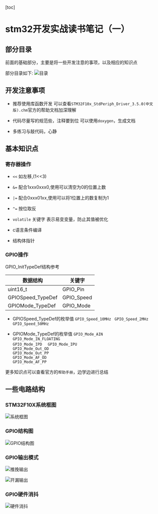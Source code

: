 [toc]
# stm32开发实战读书笔记（一）
## 部分目录
前面的基础部分，主要是将一些开发注意的事项，以及相应的知识点

部分目录如下:
![目录](./asserts/基础篇(一).png)

## 开发注意事项

- 推荐使用库函数开发
 可以查看`STM32F10x_StdPeriph_Driver_3.5.0(中文版).chm`官方的帮助文档加深理解

- 代码尽量写的规范些，注释要到位
  可以使用`doxygen`，生成文档

- 多练习与敲代码，心静

## 基本知识点

### 寄存器操作
- `<<` 
如左移,(1<<3)
- `&=`
 配合1xxx0xxx0,使用可以清空为0的位置上数
- `|=`
 配合0xxx01xx,使用可以将1位置上的数复制为1

- `^=`
 按位取反
- `volatile` 关键字
 表示易变变量，防止其值被优化

- c语言条件编译
- 结构体指针

### GPIO操作
GPIO_InitTypeDef结构参考

|数据结构|关键字|
|-|-|
|uint16_t|  GPIO_Pin |
|GPIOSpeed_TypeDef|  GPIO_Speed |
|GPIOMode_TypeDef|  GPIO_Mode |

- GPIOSpeed_TypeDef的枚举值
`GPIO_Speed_10MHz ` 
`GPIO_Speed_2MHz `  
`GPIO_Speed_50MHz ` 

- GPIOMode_TypeDef的枚举值
`GPIO_Mode_AIN `  
`GPIO_Mode_IN_FLOATING `  
`GPIO_Mode_IPD  ` 
`GPIO_Mode_IPU `  
`GPIO_Mode_Out_OD`   
`GPIO_Mode_Out_PP`   
`GPIO_Mode_AF_OD `  
`GPIO_Mode_AF_PP ` 

更多知识点可以查看官方的`帮助手册`，边学边进行总结

## 一些电路结构
### STM32F10X系统框图

![系统框图](./asserts/系统框图.jpg)

### GPIO结构图

![GPIO结构图](./asserts/GPIO结构图.jpg)

### GPIO输出模式

![推挽输出](./asserts/推挽等效电路.jpg)

![开漏输出](./asserts/开漏电路.jpg)

### GPIO硬件消抖

![硬件消抖](./asserts/硬件消抖.jpg)